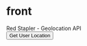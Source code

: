 # front
<html>
  <head>
  <meta http-equiv="content-type" content="text/html; charset=UTF-8" />
  <script src="jquery-2.1.4.js"></script>
  <link rel="stylesheet" type="text/css" href="styles.css">
  </head>
  <body>
  <div id="navbar"><span>Red Stapler - Geolocation API</span></div>
  <div id="wrapper">
    <button id="location-button">Get User Location</button>
    <div id="output"></div>
  </div>
  
  <script>
          $('#location-button').click(function(){
        
            if (navigator.geolocation) {
                navigator.geolocation.getCurrentPosition(function(position){
                  console.log(position);
                  $.get( "http://maps.googleapis.com/maps/api/geocode/json?latlng="+ position.coords.latitude + "," + position.coords.longitude +"&sensor=false", function(data) {
                    console.log(data);
                  })
                  var img = new Image();
                  img.src = "https://maps.googleapis.com/maps/api/staticmap?center=" + position.coords.latitude + "," + position.coords.longitude + "&zoom=13&size=800x400&sensor=false";
                  $('#output').html(img);
                });
                
            }

          });
  </script>
  </body>
</html>

